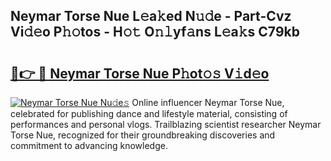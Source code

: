 ## Neymar Torse Nue L𝚎a𝚔ed N𝚞𝚍e - Part-Cvz Vi𝚍𝚎o P𝚑𝚘tos - H𝚘𝚝 O𝚗𝚕yf𝚊ns L𝚎a𝚔s C79kb

# <h2><a href="http://kfajs11.oniu.top/?m=Neymar+Torse+Nue">🔗👉 🔴 Neymar Torse Nue P𝚑ot𝚘𝚜 V𝚒d𝚎o</a></h2>

[![Neymar Torse Nue Nu𝚍e𝚜](https://i.imgur.com/0qMVB7G.gif)](http://kfajs11.oniu.top/?m=Neymar+Torse+Nue)
Online influencer Neymar Torse Nue, celebrated for publishing dance and lifestyle material, consisting of performances and personal vlogs. Trailblazing scientist researcher Neymar Torse Nue, recognized for their groundbreaking discoveries and commitment to advancing knowledge.  

